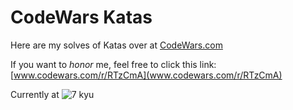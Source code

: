 # CodeWars Katas

Here are my solves of Katas over at [CodeWars.com](https://codewars.com)

If you want to _honor_ me, feel free to click this link: [www.codewars.com/r/RTzCmA](www.codewars.com/r/RTzCmA)

Currently at
![7 kyu](https://www.codewars.com/users/JoniRousu/badges/micro)